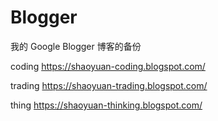 # Blogger

我的 Google Blogger 博客的备份

coding
https://shaoyuan-coding.blogspot.com/

trading
https://shaoyuan-trading.blogspot.com/

thing
https://shaoyuan-thinking.blogspot.com/